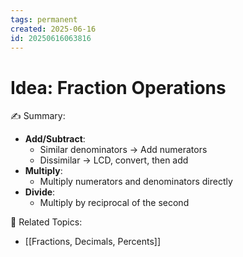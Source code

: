 ```yaml
---
tags: permanent
created: 2025-06-16
id: 20250616063816
---
```


# Idea: Fraction Operations

✍ Summary:
- **Add/Subtract**:
  - Similar denominators → Add numerators
  - Dissimilar → LCD, convert, then add
- **Multiply**:
  - Multiply numerators and denominators directly
- **Divide**:
  - Multiply by reciprocal of the second

👀 Related Topics:
- [[Fractions, Decimals, Percents]]
